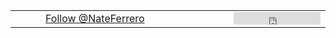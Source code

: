 <!-- Nate Ferrero's Follow Buttons -->
<div class="follow-buttons">
    <table>
        <tr>
            <td>
                <a target="_blank" class="follow-icon" href="https://facebook.com/NateFerrero" style="background-image: url(/static/facebook.png);"></a>
            </td>
            <td>
                <a target="_blank" class="follow-icon" href="https://plus.google.com/100145151089603808622/posts" style="background-image: url(/static/google-plus.png);"></a>
            </td>
            <td>
                <a target="_blank" class="follow-icon" href="http://www.linkedin.com/in/nateferrero" style="background-image: url(/static/linkedin.png);"></a>
            </td>
            <td width="500">
                <a href="https://twitter.com/NateFerrero" class="twitter-follow-button" data-show-count="false">Follow @NateFerrero</a>
                <script>!function(d,s,id){var js,fjs=d.getElementsByTagName(s)[0];if(!d.getElementById(id)){js=d.createElement(s);js.id=id;js.src="//platform.twitter.com/widgets.js";fjs.parentNode.insertBefore(js,fjs);}}(document,"script","twitter-wjs");
                </script>
            </td>
            <td align="right">
                <iframe src="http://markdotto.github.com/github-buttons/github-btn.html?user=NateFerrero&type=follow" allowtransparency="true" frameborder="0" scrolling="0" width="139px" height="20px"></iframe>
            </td>
        </tr>
    </table>
</div>